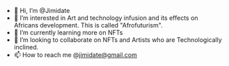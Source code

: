 - 👋 Hi, I’m @Jimidate
- 👀 I’m interested in Art and technology infusion and its effects on Africans development. This is called "Afrofuturism".
- 🌱 I’m currently learning more on NFTs
- 💞️ I’m looking to collaborate on NFTs and Artists who are Technologically inclined.
- 📫 How to reach me @jimidate@gmail.com 

<!---
Jimidate/Jimidate is a ✨ special ✨ repository because its `README.md` (this file) appears on your GitHub profile.
You can click the Preview link to take a look at your changes.
--->
